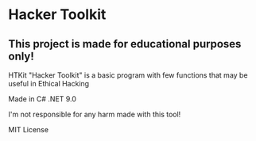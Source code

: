 # Hacker Toolkit
## This project is made for educational purposes only!

HTKit "Hacker Toolkit" is a basic program with few functions that may be useful in Ethical Hacking

Made in C# .NET 9.0

I'm not responsible for any harm made with this tool!

MIT License
